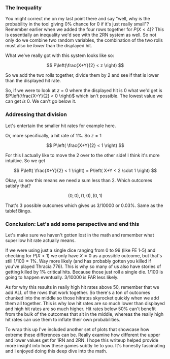 ### The Inequality

You might correct me on my last point there and say "well, why is the probability in the tool giving 0% chance for 0 if it's just really small"?
Remember earlier when we added the four rows together for $P(X<4)$? This is essentially an inequality we'd see with the 2RN system as well.
So not only do we combine two random variables, the combination of the two rolls must also be *lower* than the displayed hit. 

What we've really got with this system looks like so:

$$
P\left(\frac{X+Y}{2} < z \right)
$$

So we add the two rolls together, divide them by 2 and see if that is lower than the displayed hit rate.

So, if we were to look at $z=0$ where the displayed hit is 0 what we'd get is $P\left(\frac{X+Y}{2} < 0 \right)$ which isn't possible. 
The lowest value we can get *is* 0. We can't go below it.

### Addressing that division

Let's entertain the smaller hit rates for example here. 

Or, more specifically, a hit rate of 1%. So $z=1$

$$
P\left( \frac{X+Y}{2} < 1 \right)
$$

For this I actually like to move the 2 over to the other side! I think it's more intuitive. So we get

$$
P\left( \frac{X+Y}{2} < 1 \right) = P\left( X+Y < 2 \cdot 1 \right)
$$

Okay, so now this means we need a sum less than 2. Which outcomes satisfy that?

$$
(0,0), (1,0), (0,1)
$$

That's 3 possible outcomes which gives us $3/10000$ or $0.03\%$. Same as the table! Bingo.

### Conclusion: Let's add some perspective and end this

Let's make sure we haven't gotten lost in the math and remember what super low hit rate actually means.

If we were using just a single dice ranging from 0 to 99 (like FE 1-5) and checking for $P(X<1)$ we only have $X=0$ as a possible outcome, but that's still $1/100=1\%$. 
Way more likely (and has probably gotten you killed if you've played Thracia 776). This is why so many of us also have stories of getting killed by $1\%$ critical hits.
Because those just roll a single die. $1/100$ is going to happen eventually. $3/10000$ is FAR less likely.

As for why this results in really high hit rates above 50, remember that we add ALL of the rows that work together.
So there's a ton of outcomes chunked into the middle so those hitrates skyrocket quickly when we add them all together.
This is why low hit rates are so much lower than displayed and high hit rates are so much higher. 
Hit rates below $50\%$ can't benefit from the bulk of the outcomes that sit in the middle, whereas the really high
hit rates can use them to inflate their own probabilities.

To wrap this up I've included another set of plots that showcase how extreme these differences can be. Really examine
how different the upper and lower values get for 1RN and 2RN. I hope this writeup helped provide more insight
into how these games subtly lie to you. It's honestly fascinating and I enjoyed doing this deep dive into the math.
